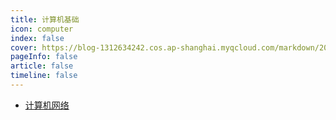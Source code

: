 ```yaml
---
title: 计算机基础
icon: computer
index: false
cover: https://blog-1312634242.cos.ap-shanghai.myqcloud.com/markdown/202305122sdf05406.jpg
pageInfo: false
article: false
timeline: false
---
```

- <HopeIcon icon="net"/> [计算机网络](1net)

